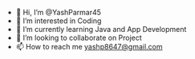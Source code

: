 - 👋 Hi, I’m @YashParmar45
- 👀 I’m interested in Coding
- 🌱 I’m currently learning Java and App Development
- 💞️ I’m looking to collaborate on Project
- 📫 How to reach me yashp8647@gmail.com
  
<!---
YashParmar45/YashParmar45 is a ✨ special ✨ repository because its `README.md` (this file) appears on your GitHub profile.
You can click the Preview link to take a look at your changes.
--->
